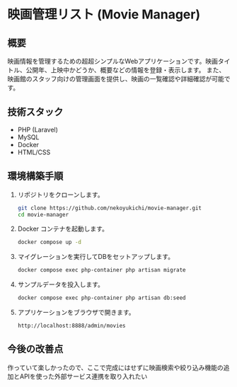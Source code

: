 # 映画管理リスト (Movie Manager)

## 概要
映画情報を管理するための超超シンプルなWebアプリケーションです。映画タイトル、公開年、上映中かどうか、概要などの情報を登録・表示します。
また、映画館のスタッフ向けの管理画面を提供し、映画の一覧確認や詳細確認が可能です。

## 技術スタック
- PHP (Laravel)
- MySQL
- Docker
- HTML/CSS

## 環境構築手順
1. リポジトリをクローンします。
    ```bash
    git clone https://github.com/nekoyukichi/movie-manager.git
    cd movie-manager
    ```

2. Docker コンテナを起動します。
    ```bash
    docker compose up -d
    ```

3. マイグレーションを実行してDBをセットアップします。
    ```bash
    docker compose exec php-container php artisan migrate
    ```

4. サンプルデータを投入します。
    ```bash
    docker compose exec php-container php artisan db:seed
    ```

5. アプリケーションをブラウザで開きます。
    ```
    http://localhost:8888/admin/movies
    ```

## 今後の改善点
作っていて楽しかったので、ここで完成にはせずに映画検索や絞り込み機能の追加とAPIを使った外部サービス連携を取り入れたい
